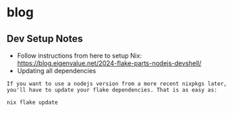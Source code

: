 # blog

## Dev Setup Notes
* Follow instructions from here to setup Nix:
    https://blog.eigenvalue.net/2024-flake-parts-nodejs-devshell/
* Updating all dependencies
```
If you want to use a nodejs version from a more recent nixpkgs later, you'll have to update your flake dependencies. That is as easy as:

nix flake update
```
